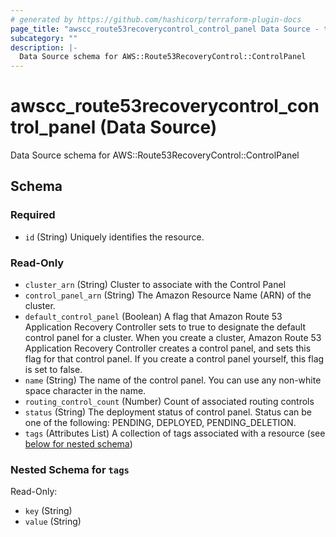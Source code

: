 ```yaml
---
# generated by https://github.com/hashicorp/terraform-plugin-docs
page_title: "awscc_route53recoverycontrol_control_panel Data Source - terraform-provider-awscc"
subcategory: ""
description: |-
  Data Source schema for AWS::Route53RecoveryControl::ControlPanel
---
```


# awscc_route53recoverycontrol_control_panel (Data Source)

Data Source schema for AWS::Route53RecoveryControl::ControlPanel



<!-- schema generated by tfplugindocs -->
## Schema

### Required

- `id` (String) Uniquely identifies the resource.

### Read-Only

- `cluster_arn` (String) Cluster to associate with the Control Panel
- `control_panel_arn` (String) The Amazon Resource Name (ARN) of the cluster.
- `default_control_panel` (Boolean) A flag that Amazon Route 53 Application Recovery Controller sets to true to designate the default control panel for a cluster. When you create a cluster, Amazon Route 53 Application Recovery Controller creates a control panel, and sets this flag for that control panel. If you create a control panel yourself, this flag is set to false.
- `name` (String) The name of the control panel. You can use any non-white space character in the name.
- `routing_control_count` (Number) Count of associated routing controls
- `status` (String) The deployment status of control panel. Status can be one of the following: PENDING, DEPLOYED, PENDING_DELETION.
- `tags` (Attributes List) A collection of tags associated with a resource (see [below for nested schema](#nestedatt--tags))

<a id="nestedatt--tags"></a>
### Nested Schema for `tags`

Read-Only:

- `key` (String)
- `value` (String)
